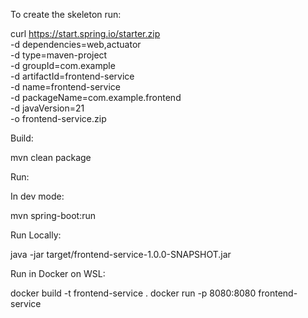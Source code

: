 To create the skeleton run:

curl https://start.spring.io/starter.zip \
-d dependencies=web,actuator \
-d type=maven-project \
-d groupId=com.example \
-d artifactId=frontend-service \
-d name=frontend-service \
-d packageName=com.example.frontend \
-d javaVersion=21 \
-o frontend-service.zip

Build:

mvn clean package

Run:

In dev mode:

mvn spring-boot:run


Run Locally:

java -jar target/frontend-service-1.0.0-SNAPSHOT.jar


Run in Docker on WSL:

docker build -t frontend-service .
docker run -p 8080:8080 frontend-service



